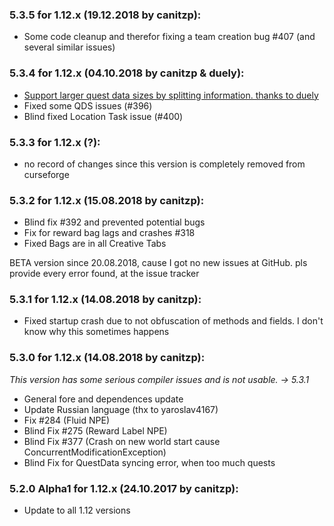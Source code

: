 ### 5.3.5 for 1.12.x (19.12.2018 by canitzp):
- Some code cleanup and therefor fixing a team creation bug #407 (and several similar issues)

### 5.3.4 for 1.12.x (04.10.2018 by canitzp & duely):
- [Support larger quest data sizes by splitting information. thanks to duely](https://github.com/lorddusk/HQM/commit/c2ba8e2c1be5dfea8c25a98223b4696468bead8d)
- Fixed some QDS issues (#396)
- Blind fixed Location Task issue (#400)

### 5.3.3 for 1.12.x (?):
- no record of changes since this version is completely removed from curseforge

### 5.3.2 for 1.12.x (15.08.2018 by canitzp):
- Blind fix #392 and prevented potential bugs
- Fix for reward bag lags and crashes #318
- Fixed Bags are in all Creative Tabs

BETA version since 20.08.2018, cause I got no new issues at GitHub. pls provide every error found, at the issue tracker

### 5.3.1 for 1.12.x (14.08.2018 by canitzp):
- Fixed startup crash due to not obfuscation of methods and fields. I don't know why this sometimes happens

### 5.3.0 for 1.12.x (14.08.2018 by canitzp):
_This version has some serious compiler issues and is not usable. -> 5.3.1_
- General fore and dependences update
- Update Russian language (thx to yaroslav4167)
- Fix #284 (Fluid NPE)
- Blind Fix #275 (Reward Label NPE)
- Blind Fix #377 (Crash on new world start cause ConcurrentModificationException)
- Blind Fix for QuestData syncing error, when too much quests


### 5.2.0 Alpha1 for 1.12.x (24.10.2017 by canitzp):
- Update to all 1.12 versions